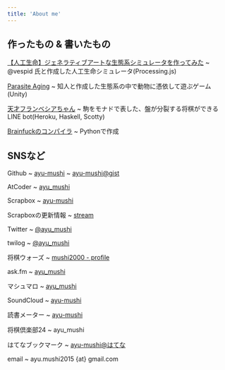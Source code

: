 ```yaml
---
title: 'About me'
---
```





作ったもの & 書いたもの
---

[【人工生命】ジェネラティブアートな生態系シミュレータを作ってみた](https://www.nicovideo.jp/watch/sm35998123)
  ~ @vespid 氏と作成した人工生命シミュレータ(Processing.js)

[Parasite Aging](https://ayu-mushi.github.io/KorogaruGame/index.html)
  ~ 知人と作成した生態系の中で動物に憑依して遊ぶゲーム(Unity)

[天才フランベシアちゃん](https://github.com/ayu-mushi/linebot)
  ~ 駒をモナドで表した、盤が分裂する将棋ができるLINE bot(Heroku, Haskell, Scotty)

[Brainfuckのコンパイラ](https://github.com/ayu-mushi/brainfuck-compiler)
  ~ Pythonで作成

SNSなど
---

Github
  ~ [ayu-mushi](https://github.com/ayu-mushi)
  ~ [ayu-mushi@gist](https://gist.github.com/ayu-mushi)

AtCoder
  ~ [ayu\_mushi](https://atcoder.jp/users/ayu_mushi)

Scrapbox
  ~ [ayu-mushi](https://scrapbox.io/ayu-mushi/)

Scrapboxの更新情報
  ~ [stream](https://scrapbox.io/stream/ayu-mushi)

Twitter
  ~ [\@ayu\_mushi](https://twitter.com/ayu_mushi)

twilog
  ~ [\@ayu\_mushi](https://twilog.org/ayu_mushi)


将棋ウォーズ
  ~ [mushi2000 - profile](http://shogiwars.heroz.jp/users/mushi2000)

ask.fm
  ~ [ayu\_mushi](http://ask.fm/ayu_mushi)

マシュマロ
  ~ [ayu\_mushi](https://marshmallow-qa.com/ayu\_mushi)

SoundCloud
  ~ [ayu-mushi](https://soundcloud.com/ayu-mushi)

読書メーター
  ~ [ayu-mushi](https://bookmeter.com/users/726704)

将棋倶楽部24
  ~ ayu\_mushi

はてなブックマーク
  ~ [ayu-mushi@はてな](http://b.hatena.ne.jp/ayu-mushi/)

email
  ~ ayu.mushi2015 {at} gmail.com
